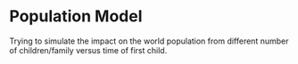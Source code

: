 # Population Model

Trying to simulate the impact on the world population from different number of children/family versus time of first child.
